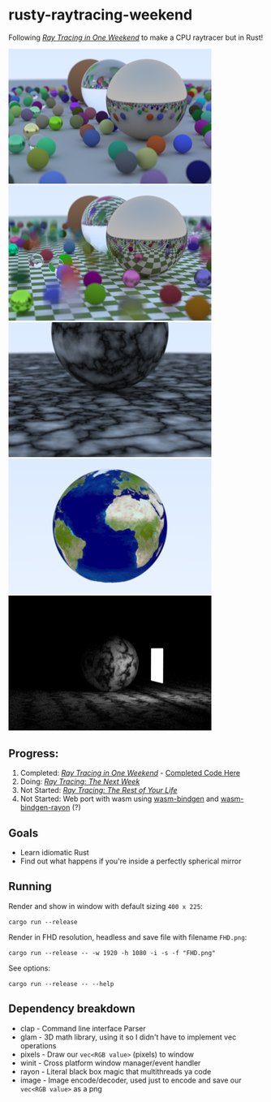 # rusty-raytracing-weekend

Following [_Ray Tracing in One Weekend_](https://raytracing.github.io/) to make a CPU raytracer but in Rust!

<img src="./media/render_book1.png" alt="Final render of book 1" width=400/><img src="./media/checkerMoving.png" alt="Checkered Ground with motion blur" width=400/><img src="./media/2.5.6 it's off.png" alt="Turbulence" width=400/><img src="./media/2.6.2.earth.png" alt="Earth" width=400/><img src="./media/2.7.4.light.png" alt="Light Scene with perlin noise" width=400/>


## Progress:
1. Completed: [_Ray Tracing in One Weekend_](https://raytracing.github.io/books/RayTracingInOneWeekend.html) - [Completed Code Here](https://github.com/stevenhuyn/rusty-raytracing-weekend/tree/7b10c8097581be7427d7b18647b07b8a451772f5)
2. Doing: [_Ray Tracing: The Next Week_](https://raytracing.github.io/books/RayTracingTheNextWeek.html)
3. Not Started: [_Ray Tracing: The Rest of Your Life_](https://raytracing.github.io/books/RayTracingTheRestOfYourLife.html)
4. Not Started: Web port with wasm using [wasm-bindgen](https://github.com/rustwasm/wasm-bindgen) and [wasm-bindgen-rayon](https://github.com/GoogleChromeLabs/wasm-bindgen-rayon) (?)

## Goals
- Learn idiomatic Rust
- Find out what happens if you're inside a perfectly spherical mirror

## Running 

Render and show in window with default sizing `400 x 225`:
```
cargo run --release
```

Render in FHD resolution, headless and save file with filename `FHD.png`:
```
cargo run --release -- -w 1920 -h 1080 -i -s -f "FHD.png"
```

See options:
```
cargo run --release -- --help
```

## Dependency breakdown
- clap - Command line interface Parser
- glam - 3D math library, using it so I didn't have to implement vec operations
- pixels - Draw our `vec<RGB value>` (pixels) to window
- winit - Cross platform window manager/event handler
- rayon - Literal black box magic that multithreads ya code
- image - Image encode/decoder, used just to encode and save our `vec<RGB value>` as a png

